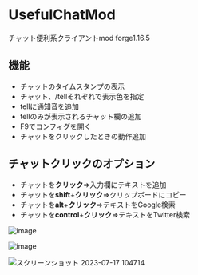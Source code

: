 # UsefulChatMod
チャット便利系クライアントmod forge1.16.5

## 機能
- チャットのタイムスタンプの表示
- チャット、/tellそれぞれで表示色を指定
- tellに通知音を追加
- tellのみが表示されるチャット欄の追加
- F9でコンフィグを開く
- チャットをクリックしたときの動作追加
## チャットクリックのオプション
- チャットを**クリック**⇒入力欄にテキストを追加
- チャットを**shift**+**クリック**⇒クリップボードにコピー
- チャットを**alt**+**クリック**⇒テキストをGoogle検索
- チャットを**control**+**クリック**⇒テキストをTwitter検索

![image](https://github.com/TACOWASA059/UsefulChatMod/assets/115648249/18688fe7-b2b3-469b-a0a4-90fd875c3294)

![image](https://github.com/TACOWASA059/UsefulChatMod/assets/115648249/c2309d70-e0de-4561-ada6-6946237170da)

![スクリーンショット 2023-07-17 104714](https://github.com/TACOWASA059/UsefulChatMod/assets/115648249/f028cf8c-0408-4905-a4ed-5343e902f78c)

